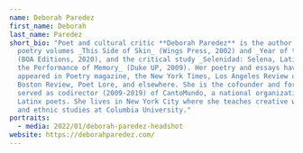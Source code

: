 ```yaml
---
name: Deborah Paredez
first_name: Deborah
last_name: Paredez
short_bio: "Poet and cultural critic **Deborah Paredez** is the author of the
  poetry volumes _This Side of Skin_ (Wings Press, 2002) and _Year of the Dog_
  (BOA Editions, 2020), and the critical study _Selenidad: Selena, Latinos, and
  the Performance of Memory_ (Duke UP, 2009). Her poetry and essays have
  appeared in Poetry magazine, the New York Times, Los Angeles Review of Books,
  Boston Review, Poet Lore, and elsewhere. She is the cofounder and for a decade
  served as codirector (2009-2019) of CantoMundo, a national organization for
  Latinx poets. She lives in New York City where she teaches creative writing
  and ethnic studies at Columbia University."
portraits:
  - media: 2022/01/deborah-paredez-headshot
website: https://deborahparedez.com/
---
```

